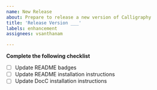 ```yaml
---
name: New Release
about: Prepare to release a new version of Calligraphy
title: 'Release Version ___'
labels: enhancement
assignees: vsanthanam

---
```


**Complete the following checklist**

- [ ] Update README badges
- [ ] Update README installation instructions
- [ ] Update DocC installation instructions